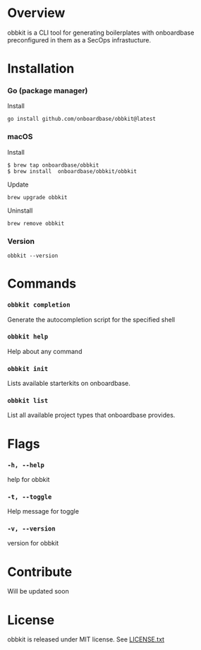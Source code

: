 # Overview

obbkit is a CLI tool for generating boilerplates with onboardbase preconfigured in them as a SecOps infrastucture.

# Installation

### Go (package manager)
 
Install
 
```
go install github.com/onboardbase/obbkit@latest
```

### macOS

Install

```
$ brew tap onboardbase/obbkit
$ brew install  onboardbase/obbkit/obbkit
```

Update

```
brew upgrade obbkit
```

Uninstall

```
brew remove obbkit
```

### Version

```
obbkit --version
```
# Commands 

### `obbkit completion`  

Generate the autocompletion script for the specified shell
### `obbkit help`        

Help about any command
### `obbkit init`        

Lists available starterkits on onboardbase.
### `obbkit list`        

List all available project types that onboardbase provides.

# Flags 

###  `-h, --help`      

help for obbkit
###  `-t, --toggle`    

Help message for toggle

###  `-v, --version`   

version for obbkit  

# Contribute 

Will be updated soon 

# License

obbkit is released under MIT license. See [LICENSE.txt](https://github.com/AdeboyeDN/obbkit/blob/main/LICENSE)

